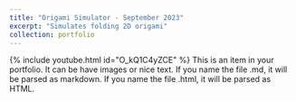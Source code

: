 ```yaml
---
title: "Origami Simulator - September 2023"
excerpt: "Simulates folding 2D origami"
collection: portfolio
---
```


{% include youtube.html id="O_kQ1C4yZCE" %}
This is an item in your portfolio. It can be have images or nice text. If you name the file .md, it will be parsed as markdown. If you name the file .html, it will be parsed as HTML. 
